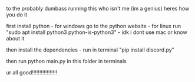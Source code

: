 to the probably dumbass running this who isn't me (im a genius) heres how you do it

first install python
	- for windows go to the python website
	- for linux run "sudo apt install python3 python-is-python3"
	- idk i dont use mac or know about it

then install the dependencies
	- run in terminal "pip install discord.py"

then run python main.py in this folder in terminals

ur all good!!!!!!!!!!!!!!!!!
